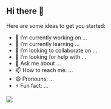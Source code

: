 ## Hi there 👋

Here are some ideas to get you started:

- 🔭 I’m currently working on ...
- 🌱 I’m currently learning ...
- 👯 I’m looking to collaborate on ...
- 🤔 I’m looking for help with ...
- 💬 Ask me about ...
- 📫 How to reach me: ...
- 😄 Pronouns: ...
- ⚡ Fun fact: ...

<a href='https://leetcode.com/shs171'>
    <img src='https://leetcard.jacoblin.cool/Hannan Syed Shah?theme=forest&ext=activity'/>
</a>

